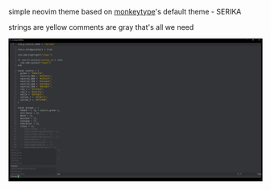 simple neovim theme based on [monkeytype](https://monkeytype.com)'s default theme - SERIKA

strings are yellow
comments are gray
that's all we need

![preview](images/preview.JPG)
